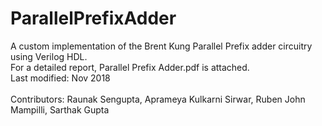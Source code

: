 # ParallelPrefixAdder
A custom implementation of the Brent Kung Parallel Prefix adder circuitry using Verilog HDL. <br/>
For a detailed report, Parallel Prefix Adder.pdf is attached. <br/>
Last modified: Nov 2018 <br/> <br/>
Contributors: Raunak Sengupta, Aprameya Kulkarni Sirwar, Ruben John Mampilli, Sarthak Gupta

